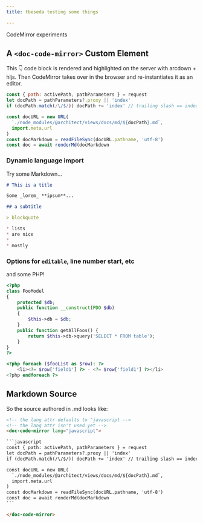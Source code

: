 ```yaml
---
title: tbeseda testing some things

---
```


CodeMirror experiments

## A `<doc-code-mirror>` Custom Element

This 👇 code block is rendered and highlighted on the server with arcdown + hljs.
Then CodeMirror takes over in the browser and re-instantiates it as an editor.

<doc-code-mirror>

```javascript
const { path: activePath, pathParameters } = request
let docPath = pathParameters?.proxy || 'index'
if (docPath.match(/\/$/)) docPath += 'index' // trailing slash == index.md file

const docURL = new URL(
  `./node_modules/@architect/views/docs/md/${docPath}.md`,
  import.meta.url
)
const docMarkdown = readFileSync(docURL.pathname, 'utf-8')
const doc = await renderMd(docMarkdown
```

</doc-code-mirror>

### Dynamic language import

Try some Markdown...

<!-- the lang attr isn't used yet -->
<doc-code-mirror lang="markdown">

```markdown
# This is a title

Some _lorem_ **ipsum**...

## a subtitle

> blockquote

* lists
* are nice
* 
* mostly
```

</doc-code-mirror>

### Options for `editable`, line number start, etc

and some PHP!

<!-- active-lines isn't working yet -->
<doc-code-mirror lang="php" line-start=15 active-lines="9-11" editable>

```php
<?php
class FooModel
{
    protected $db;
    public function __construct(PDO $db)
    {
        $this->db = $db;
    }
    public function getAllFoos() {
        return $this->db->query('SELECT * FROM table');
    }
}
?>

<?php foreach ($fooList as $row): ?>
    <li><?= $row['field1'] ?> - <?= $row['field1'] ?></li>
<?php endforeach ?>
```

</doc-code-mirror>

## Markdown Source

So the source authored in .md looks like:

````html
<!-- the lang attr defaults to "javascript -->
<!-- the lang attr isn't used yet -->
<doc-code-mirror lang="javascript">

```javascript
const { path: activePath, pathParameters } = request
let docPath = pathParameters?.proxy || 'index'
if (docPath.match(/\/$/)) docPath += 'index' // trailing slash == index.md file

const docURL = new URL(
  `./node_modules/@architect/views/docs/md/${docPath}.md`,
  import.meta.url
)
const docMarkdown = readFileSync(docURL.pathname, 'utf-8')
const doc = await renderMd(docMarkdown
```

</doc-code-mirror>
````
